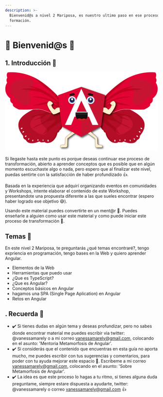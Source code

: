```yaml
---
description: >-
  Bienvenid@s a nivel 2 Mariposa, es nuestro ultimo paso en ese proceso de
  formación.
---
```


# 🦋 Bienvenid@s 🦋

## 1. Introducción 💪

![](../.gitbook/assets/ciclo-mariposa%20%282%29.png)

Si llegaste hasta este punto  es porque deseas continuar ese proceso de transformación, abierto a aprender conceptos que es posible que en algún momento escuchaste algo o nada, pero espero que al finalizar este nivel, puedas sentirte con la satisfacción de haber profundizado 👍.

Basada en la experiencia que adquirí organizando eventos en comunidades y Workshops, intente elaborar el contenido de este Workshop, presentandote una propuesta diferente a las que sueles encontrar \(espero haber logrado ese objetivo 😅\).

Usando este material puedes convertirte en un ment@r 💪. Puedes enseñarle a alguien como usar este material y como puede iniciar este proceso de transformación 👊.



## Temas 🤩

En este nivel 2 Mariposa, te preguntarás ¿qué temas encontraré?, tengo expriencia en programación, tengo bases en la Web y quiero aprender Angular.

* Elementos de la Web
* Herramientas que puedo usar
* ¿Que es TypeScript?
* ¿Que es Angular?
* Conceptos básicos en Angular
* hagamos una SPA \(Single Page Aplication\) en Angular
* Retos en Angular

## . Recuerda 👀

* ✔️ Si tienes dudas en algún tema y deseas profundizar, pero no sabes donde encontrar material me puedes escribir via twitter: @vanessamarely o a mi correo vanessamarely@gmail.com, colocando en el asunto: 'Mentoria Metamorfosis de Angular'.
* ✔️ Si considerás que el contenido que encuentras en esta guía no aporta mucho, me puedes escribir con tus sugerencias y comentarios, para poder con tu ayuda mejorar este espacio 💪. Escribeme a mi correo vanessamarely@gmail.com, colocando en el asunto: 'Sobre Metamorfosis de Angular'.
* ✔️ La idea es que este proceso lo hagas a tu ritmo, si tienes alguna duda preguntame, siempre estare dispuesta a ayudarte, twitter: @vanessamarely o correo vanessamarely@gmail.com 👍


